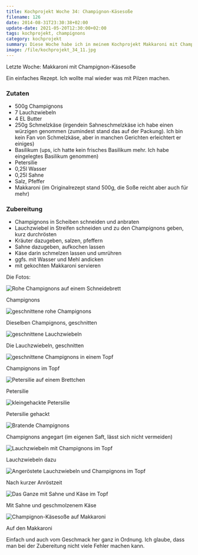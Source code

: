 ```yaml
---
title: Kochprojekt Woche 34: Champignon-Käsesoße
filename: 126
date: 2014-08-31T23:30:38+02:00
update-date: 2021-05-20T12:30:00+02:00
tags: kochprojekt, champignons
category: kochprojekt
summary: Diese Woche habe ich in meinem Kochprojekt Makkaroni mit Champignon-Käsesoße gemacht. Ein simples, schnelles Rezept, das trotzdem schmeckt.
image: /file/kochprojekt_34_11.jpg
---
```


Letzte Woche: Makkaroni mit Champignon-Käsesoße

Ein einfaches Rezept. Ich wollte mal wieder was mit Pilzen machen.

### Zutaten

- 500g Champignons
- 7 Lauchzwiebeln
- 4 EL Butter
- 250g Schmelzkäse (irgendein Sahneschmelzkäse ich habe einen würzigen genommen (zumindest stand das auf der Packung). Ich bin kein Fan von Schmelzkäse, aber in manchen Gerichten erleichtert er einiges)
- Basilikum (ups, ich hatte kein frisches Basilikum mehr. Ich habe eingelegtes Basilikum genommen)
- Petersilie
- 0,25l Wasser
- 0,25l Sahne
- Salz, Pfeffer
- Makkaroni (im Originalrezept stand 500g, die Soße reicht aber auch für mehr)

### Zubereitung

- Champignons in Scheiben schneiden und anbraten
- Lauchzwiebel in Streifen schneiden und zu den Champignons geben, kurz durchrösten
- Kräuter dazugeben, salzen, pfeffern
- Sahne dazugeben, aufkochen lassen
- Käse darin schmelzen lassen und umrühren
- ggfs. mit Wasser und Mehl andicken
- mit gekochten Makkaroni servieren

Die Fotos:

![Rohe Champignons auf einem Schneidebrett](/file/kochprojekt_34_01.jpg)

Champignons

![geschnittene rohe Champignons](/file/kochprojekt_34_02.jpg)

Dieselben Champignons, geschnitten

![geschnittene Lauchzwiebeln](/file/kochprojekt_34_03.jpg)

Die Lauchzwiebeln, geschnitten

![geschnittene Champignons in einem Topf](/file/kochprojekt_34_04.jpg)

Champignons im Topf

![Petersilie auf einem Brettchen](/file/kochprojekt_34_05.jpg)

Petersilie

![kleingehackte Petersilie](/file/kochprojekt_34_06.jpg)

Petersilie gehackt

![Bratende Champignons](/file/kochprojekt_34_07.jpg)

Champignons angegart (im eigenen Saft, lässt sich nicht vermeiden)

![Lauchzwiebeln mit Champignons im Topf](/file/kochprojekt_34_08.jpg)

Lauchzwiebeln dazu

![Angeröstete Lauchzwiebeln und Champignons im Topf](/file/kochprojekt_34_09.jpg)

Nach kurzer Anröstzeit

![Das Ganze mit Sahne und Käse im Topf](/file/kochprojekt_34_10.jpg)

Mit Sahne und geschmolzenem Käse

![Champignon-Käsesoße auf Makkaroni](/file/kochprojekt_34_11.jpg)

Auf den Makkaroni

Einfach und auch vom Geschmack her ganz in Ordnung. Ich glaube, dass man bei der Zubereitung nicht viele Fehler machen kann.
